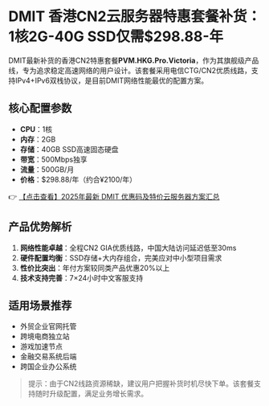 # DMIT 香港CN2云服务器特惠套餐补货：1核2G-40G SSD仅需$298.88-年

DMIT最新补货的香港CN2特惠套餐**PVM.HKG.Pro.Victoria**，作为其旗舰级产品线，专为追求稳定高速网络的用户设计。该套餐采用电信CTG/CN2优质线路，支持IPv4+IPv6双栈协议，是目前DMIT网络性能最优的配置方案。

## 核心配置参数
- **CPU**：1核
- **内存**：2GB
- **存储**：40GB SSD高速固态硬盘
- **带宽**：500Mbps独享
- **流量**：500GB/月
- **价格**：$298.88/年（约合¥2100/年）

👉 [【点击查看】2025年最新 DMIT 优惠码及特价云服务器方案汇总](https://bit.ly/dmit_coupon)

## 产品优势解析
1. **网络性能卓越**：全程CN2 GIA优质线路，中国大陆访问延迟低至30ms
2. **硬件配置均衡**：SSD存储+大内存组合，完美应对中小型项目需求
3. **性价比突出**：年付方案较同类产品优惠20%以上
4. **技术支持完善**：7×24小时中文客服支持

## 适用场景推荐
- 外贸企业官网托管
- 跨境电商独立站
- 游戏加速节点
- 金融交易系统后端
- 跨国企业办公系统

> 提示：由于CN2线路资源稀缺，建议用户把握补货时机尽快下单。该套餐支持随时升级配置，满足业务增长需求。
